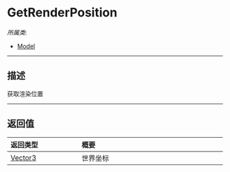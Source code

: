 # GetRenderPosition

*所属类*:
* [Model](/Api/Classes/Role/Model.md)
------------------------------------------------------------------------------------------
## 描述

获取渲染位置


------------------------------------------------------------------------------------------
## 返回值

|<div style="width:150px">返回类型</div>|<div style="width:520px">概要</div>|
|:---|:---|
|[Vector3](/Api/DataType/Vector3.md)|世界坐标|
